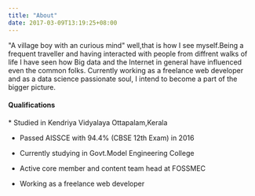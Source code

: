 ```yaml
---
title: "About"
date: 2017-03-09T13:19:25+08:00
---
```


"A village boy with an curious mind" well,that is how I see myself.Being a frequent traveller and having interacted with people from diffrent walks of life I have seen how Big data and the Internet in general have influenced even the common folks. Currently working as a freelance web developer and as a data science passionate soul, I intend to become a part of the bigger picture.
 
 <h4>Qualifications</h4> 
  * Studied in Kendriya Vidyalaya Ottapalam,Kerala

  * Passed AISSCE with 94.4% (CBSE 12th Exam) in 2016

  * Currently studying in Govt.Model Engineering College

  * Active core member and content team head at FOSSMEC

  * Working as a freelance web developer 
  